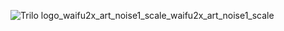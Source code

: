 ![Trilo logo_waifu2x_art_noise1_scale_waifu2x_art_noise1_scale](https://github.com/teamCoSaIn/.github/assets/53935439/6e116a5a-79f0-4e65-b482-dd21e03f0a2b)


<!--


**Here are some ideas to get you started:**


🙋‍♀️ A short introduction - what is your organization all about?
🌈 Contribution guidelines - how can the community get involved?
👩‍💻 Useful resources - where can the community find your docs? Is there anything else the community should know?
🍿 Fun facts - what does your team eat for breakfast?
🧙 Remember, you can do mighty things with the power of [Markdown](https://docs.github.com/github/writing-on-github/getting-started-with-writing-and-formatting-on-github/basic-writing-and-formatting-syntax)
-->
